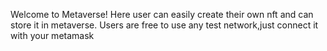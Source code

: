 Welcome to Metaverse!
Here user can easily create their own nft and can store it in metaverse.
Users are free to use any test network,just connect it with your metamask
